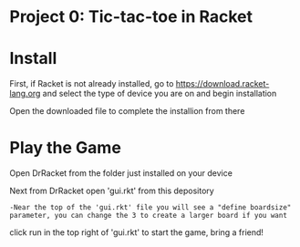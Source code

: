 # Project 0: Tic-tac-toe in Racket

# Install
First, if Racket is not already installed, go to https://download.racket-lang.org and select the type of device you are on and begin installation

Open the downloaded file to complete the installion from there 

# Play the Game
Open DrRacket from the folder just installed on your device

Next from DrRacket open 'gui.rkt' from this depository

    -Near the top of the 'gui.rkt' file you will see a "define boardsize" parameter, you can change the 3 to create a larger board if you want

click run in the top right of 'gui.rkt' to start the game, bring a friend!
